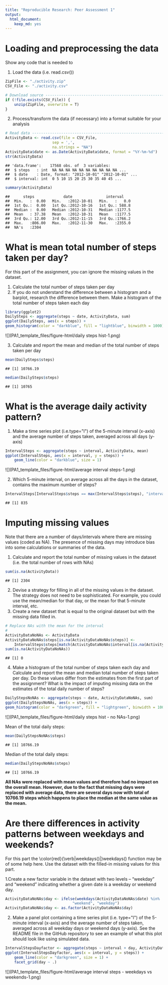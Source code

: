 ```yaml
---
title: "Reproducible Research: Peer Assessment 1"
output: 
  html_document: 
    keep_md: yes
---
```




# Loading and preprocessing the data

Show any code that is needed to

1. Load the data (i.e. read.csv())


```r
ZipFile <- "./activity.zip"
CSV_File <- "./activity.csv"

# Download source ---------------------------------------------------------
if (!file.exists(CSV_File)) {
    unzip(ZipFile, overwrite = T)
}
```

2. Process/transform the data (if necessary) into a format suitable for your analysis


```r
# Read data ---------------------------------------------------------------
ActivityData <- read.csv(file = CSV_File,
                     sep = ',',
                     na.strings = "NA")
ActivityData$date <- as.Date(ActivityData$date, format = "%Y-%m-%d")
str(ActivityData)
```

```
## 'data.frame':	17568 obs. of  3 variables:
##  $ steps   : int  NA NA NA NA NA NA NA NA NA NA ...
##  $ date    : Date, format: "2012-10-01" "2012-10-01" ...
##  $ interval: int  0 5 10 15 20 25 30 35 40 45 ...
```

```r
summary(ActivityData)
```

```
##      steps             date               interval     
##  Min.   :  0.00   Min.   :2012-10-01   Min.   :   0.0  
##  1st Qu.:  0.00   1st Qu.:2012-10-16   1st Qu.: 588.8  
##  Median :  0.00   Median :2012-10-31   Median :1177.5  
##  Mean   : 37.38   Mean   :2012-10-31   Mean   :1177.5  
##  3rd Qu.: 12.00   3rd Qu.:2012-11-15   3rd Qu.:1766.2  
##  Max.   :806.00   Max.   :2012-11-30   Max.   :2355.0  
##  NA's   :2304
```

# What is mean total number of steps taken per day?

For this part of the assignment, you can ignore the missing values in the dataset.

1. Calculate the total number of steps taken per day
2. If you do not understand the difference between a histogram and a barplot, research the difference between them. Make a histogram of the total number of steps taken each day


```r
library(ggplot2)
DailySteps <- aggregate(steps ~ date, ActivityData, sum)
ggplot(DailySteps, aes(x = steps)) +
geom_histogram(color = "darkblue", fill = "lightblue", binwidth = 1000)
```

![](PA1_template_files/figure-html/daily steps hist-1.png)<!-- -->

3. Calculate and report the mean and median of the total number of steps taken per day


```r
mean(DailySteps$steps)
```

```
## [1] 10766.19
```


```r
median(DailySteps$steps)
```

```
## [1] 10765
```

# What is the average daily activity pattern?

1. Make a time series plot (i.e.type="l") of the 5-minute interval (x-axis) and the average number of steps taken, averaged across all days (y-axis)


```r
IntervalSteps <- aggregate(steps ~ interval, ActivityData, mean)
ggplot(IntervalSteps, aes(x = interval, y = steps)) +
    geom_line(color = "darkblue", size = 1)
```

![](PA1_template_files/figure-html/average interval steps-1.png)<!-- -->

2. Which 5-minute interval, on average across all the days in the dataset, contains the maximum number of steps?


```r
IntervalSteps[IntervalSteps$steps == max(IntervalSteps$steps), "interval"]
```

```
## [1] 835
```

# Imputing missing values

Note that there are a number of days/intervals where there are missing values (coded as NA). The presence of missing days may introduce bias into some calculations or summaries of the data.

1. Calculate and report the total number of missing values in the dataset (i.e. the total number of rows with NAs)


```r
sum(is.na(ActivityData))
```

```
## [1] 2304
```

2. Devise a strategy for filling in all of the missing values in the dataset. The strategy does not need to be sophisticated. For example, you could use the mean/median for that day, or the mean for that 5-minute interval, etc.
3. Create a new dataset that is equal to the original dataset but with the missing data filled in.


```r
# Replace NAs with the mean for the interval
#
ActivityDataNoNAs <- ActivityData
ActivityDataNoNAs$steps[is.na(ActivityDataNoNAs$steps)] <- 
    IntervalSteps$steps[match(ActivityDataNoNAs$interval[is.na(ActivityDataNoNAs$steps)],IntervalSteps$interval)]
sum(is.na(ActivityDataNoNAs))
```

```
## [1] 0
```

4. Make a histogram of the total number of steps taken each day and Calculate and report the mean and median total number of steps taken per day. Do these values differ from the estimates from the first part of the assignment? What is the impact of imputing missing data on the estimates of the total daily number of steps?


```r
DailyStepsNoNAs <- aggregate(steps ~ date, ActivityDataNoNAs, sum)
ggplot(DailyStepsNoNAs, aes(x = steps)) +
geom_histogram(color = "darkgreen", fill = "lightgreen", binwidth = 1000)
```

![](PA1_template_files/figure-html/daily steps hist - no NAs-1.png)<!-- -->

Mean of the total daily steps: 


```r
mean(DailyStepsNoNAs$steps)
```

```
## [1] 10766.19
```

Median of the total daily steps:


```r
median(DailyStepsNoNAs$steps)
```

```
## [1] 10766.19
```

**All NAs were replaced with mean values and therefore had no impact on the overall mean. However, due to the fact that missing days were replaced with average data, there are several days now with total of 10766.19 steps which happens to place the median at the same value as the mean.**


# Are there differences in activity patterns between weekdays and weekends?

For this part the \color{red}{\verb|weekdays()|}weekdays() function may be of some help here. Use the dataset with the filled-in missing values for this part.

1.Create a new factor variable in the dataset with two levels – “weekday” and “weekend” indicating whether a given date is a weekday or weekend day.


```r
ActivityDataNoNAs$day <- ifelse(weekdays(ActivityDataNoNAs$date) %in%  c("Saturday", "Sunday"), 
                              "weekend", "weekday")
ActivityDataNoNAs$day <- as.factor(ActivityDataNoNAs$day)
```

2. Make a panel plot containing a time series plot (i.e. type="l") of the 5-minute interval (x-axis) and the average number of steps taken, averaged across all weekday days or weekend days (y-axis). See the README file in the GitHub repository to see an example of what this plot should look like using simulated data.


```r
IntervalStepsDayfactor <- aggregate(steps ~ interval + day, ActivityDataNoNAs, mean)
ggplot(IntervalStepsDayfactor, aes(x = interval, y = steps)) +
    geom_line(color = "darkgreen", size = 1) +
    facet_grid(day ~ .)
```

![](PA1_template_files/figure-html/average interval steps - weekdays vs weekends-1.png)<!-- -->
